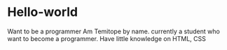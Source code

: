 # Hello-world
Want to be a programmer
Am Temitope by name. currently a student who want to become a programmer.
Have little knowledge on HTML, CSS
